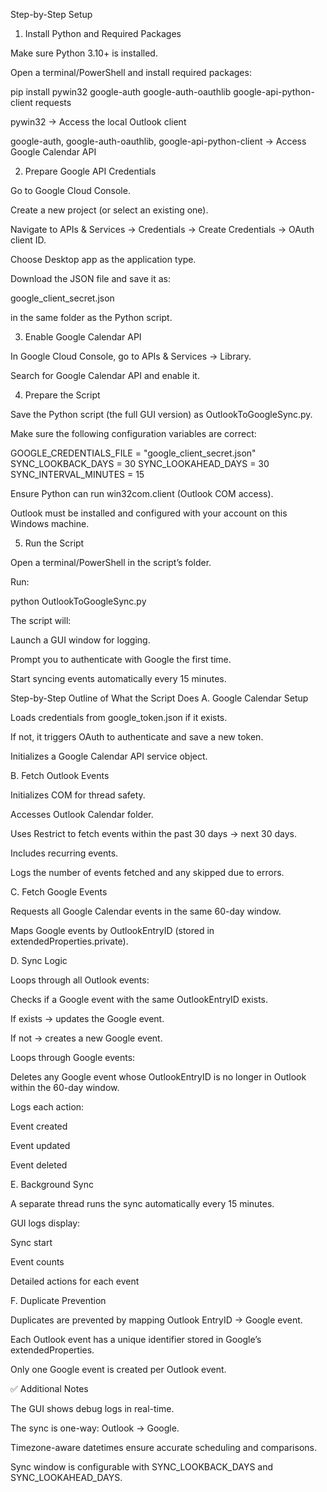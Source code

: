 Step-by-Step Setup
1. Install Python and Required Packages

Make sure Python 3.10+ is installed.

Open a terminal/PowerShell and install required packages:

pip install pywin32 google-auth google-auth-oauthlib google-api-python-client requests


pywin32 → Access the local Outlook client

google-auth, google-auth-oauthlib, google-api-python-client → Access Google Calendar API

2. Prepare Google API Credentials

Go to Google Cloud Console.

Create a new project (or select an existing one).

Navigate to APIs & Services → Credentials → Create Credentials → OAuth client ID.

Choose Desktop app as the application type.

Download the JSON file and save it as:

google_client_secret.json


in the same folder as the Python script.

3. Enable Google Calendar API

In Google Cloud Console, go to APIs & Services → Library.

Search for Google Calendar API and enable it.

4. Prepare the Script

Save the Python script (the full GUI version) as OutlookToGoogleSync.py.

Make sure the following configuration variables are correct:

GOOGLE_CREDENTIALS_FILE = "google_client_secret.json"
SYNC_LOOKBACK_DAYS = 30
SYNC_LOOKAHEAD_DAYS = 30
SYNC_INTERVAL_MINUTES = 15


Ensure Python can run win32com.client (Outlook COM access).

Outlook must be installed and configured with your account on this Windows machine.

5. Run the Script

Open a terminal/PowerShell in the script’s folder.

Run:

python OutlookToGoogleSync.py


The script will:

Launch a GUI window for logging.

Prompt you to authenticate with Google the first time.

Start syncing events automatically every 15 minutes.

Step-by-Step Outline of What the Script Does
A. Google Calendar Setup

Loads credentials from google_token.json if it exists.

If not, it triggers OAuth to authenticate and save a new token.

Initializes a Google Calendar API service object.

B. Fetch Outlook Events

Initializes COM for thread safety.

Accesses Outlook Calendar folder.

Uses Restrict to fetch events within the past 30 days → next 30 days.

Includes recurring events.

Logs the number of events fetched and any skipped due to errors.

C. Fetch Google Events

Requests all Google Calendar events in the same 60-day window.

Maps Google events by OutlookEntryID (stored in extendedProperties.private).

D. Sync Logic

Loops through all Outlook events:

Checks if a Google event with the same OutlookEntryID exists.

If exists → updates the Google event.

If not → creates a new Google event.

Loops through Google events:

Deletes any Google event whose OutlookEntryID is no longer in Outlook within the 60-day window.

Logs each action:

Event created

Event updated

Event deleted

E. Background Sync

A separate thread runs the sync automatically every 15 minutes.

GUI logs display:

Sync start

Event counts

Detailed actions for each event

F. Duplicate Prevention

Duplicates are prevented by mapping Outlook EntryID → Google event.

Each Outlook event has a unique identifier stored in Google’s extendedProperties.

Only one Google event is created per Outlook event.

✅ Additional Notes

The GUI shows debug logs in real-time.

The sync is one-way: Outlook → Google.

Timezone-aware datetimes ensure accurate scheduling and comparisons.

Sync window is configurable with SYNC_LOOKBACK_DAYS and SYNC_LOOKAHEAD_DAYS.
